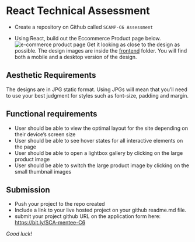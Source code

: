 # React Technical Assessment  
- Create a repository on Github called ``SCAMP-C6 Assessment``

- Using React, build out the Eccommerce Product page below. ![ e-commerce product page](https://github.com/WajesmartDevTeam/SCAMP-Cohort6-Technical-assessment/blob/master/intermediate/frontend/frontend-desktop.jpg?raw=true) 
Get it looking as close to the design as possible. The design images are inside the [frontend](https://github.com/WajesmartDevTeam/SCAMP-Cohort6-Technical-assessment/tree/master/intermediate/frontend) folder. You will find both a mobile and a desktop version of the design.


## Aesthetic Requirements
The designs are in JPG static format. Using JPGs will mean that you’ll need to use your best judgment for styles such as font-size, padding and margin.
  
## Functional requirements 
- User should be able to view the optimal layout for the site depending on their device’s screen size
- User should be able to see hover states for all interactive elements on the page
- User should be able to open a lightbox gallery by clicking on the large product image
- User should be able to switch the large product image by clicking on the small thumbnail images 

## Submission
- Push your project to the repo created
- Include a link to your live hosted project on your github readme.md file.
- submit your project github URL on the application form here: https://bit.ly/SCA-mentee-C6


*Good luck!*
